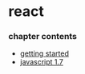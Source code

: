﻿
# react
### chapter contents
 
* [getting started](getting_started.md)
* [javascript 1.7](javascript_1.7.md)
